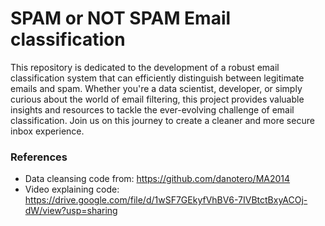 # SPAM or NOT SPAM Email classification

This repository is dedicated to the development of a robust email classification system that can efficiently distinguish between legitimate emails and spam. Whether you're a data scientist, developer, or simply curious about the world of email filtering, this project provides valuable insights and resources to tackle the ever-evolving challenge of email classification. Join us on this journey to create a cleaner and more secure inbox experience.

### References

* Data cleansing code from: https://github.com/danotero/MA2014
* Video explaining code: https://drive.google.com/file/d/1wSF7GEkyfVhBV6-7IVBtctBxyACOj-dW/view?usp=sharing
